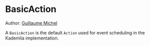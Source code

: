 # BasicAction

Author: [Guillaume Michel](https://github.com/guillaumemichel)

A `BasicAction` is the default `Action` used for event scheduling in the Kademlia implementation.